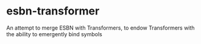 # esbn-transformer
An attempt to merge ESBN with Transformers, to endow Transformers with the ability to emergently bind symbols
